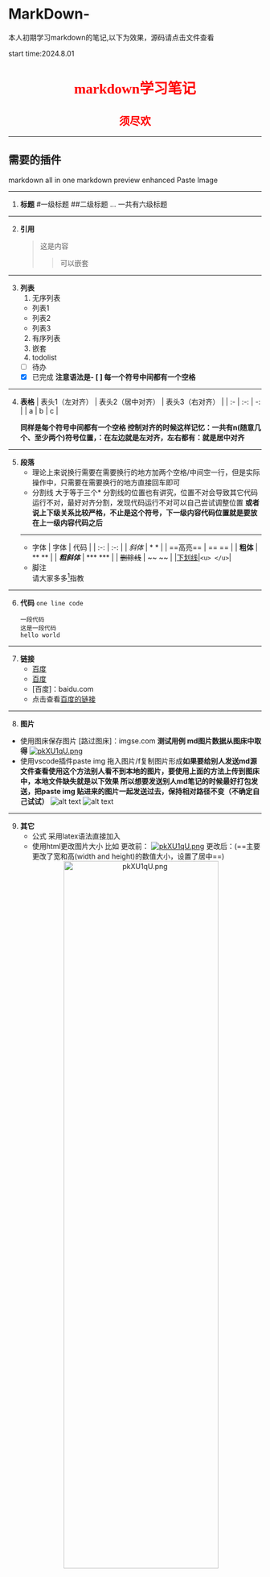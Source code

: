 # MarkDown-
本人初期学习markdown的笔记,以下为效果，源码请点击文件查看

start time:2024.8.01
# <center><font face="仿宋" color=red>markdown学习笔记</font></center>
## <center><font face="楷体" color=red>须尽欢 </font></center>
***
## **需要的插件**
markdown all in one 
markdown preview enhanced
Paste Image
***
1. **标题** 
   #一级标题
   ##二级标题
   ...
   一共有六级标题
***
2. **引用**
   >这是内容
   >>可以嵌套
***
3. **列表**
   1. 无序列表
   + 列表1
   - 列表2
   * 列表3
   2. 有序列表
   3. 嵌套
   4. todolist
     - [ ] 待办
     - [x] 已完成
     **注意语法是- [ ] 每一个符号中间都有一个空格**
***
4. **表格**
   | 表头1（左对齐） | 表头2（居中对齐） | 表头3（右对齐） |
   | :- | :-: | -: |
   | a | b | c |

    **同样是每个符号中间都有一个空格 控制对齐的时候这样记忆：一共有n(随意几个、至少两个)符号位置，：在左边就是左对齐，左右都有：就是居中对齐**
***
5. **段落**
    + 理论上来说换行需要在需要换行的地方加两个空格/中间空一行，但是实际操作中，只需要在需要换行的地方直接回车即可
    + 分割线 大于等于三个* 分割线的位置也有讲究，位置不对会导致其它代码运行不对，最好对齐分割，发现代码运行不对可以自己尝试调整位置
    **或者说上下级关系比较严格，不止是这个符号，下一级内容代码位置就是要放在上一级内容代码之后**
    ***
    + 字体
      | 字体 | 代码 |
      | :-: | :-: |
      | *斜体* | * * |
      | ==高亮== | == == |
      | **粗体** | ** ** |
      | ***粗斜体*** | *** *** |
      | ~~删除线~~ | ~~ ~~ |
      |<u>下划线</u>|`<u> </u>`|
    + 脚注  
       请大家多多[^1]指教
***
6. **代码**
   `one line code`
   ```
   一段代码
   这是一段代码
   hello world
   ```
***
7. **链接**
   + [百度](https://www.baidu.com)
   + [百度](https://www.baidu.com "百度一下")
   + [百度]：baidu.com
   + 点击查看[百度的链接](https://www.baidu.com)
***
8. **图片**
  - 使用图床保存图片
   [路过图床]：imgse.com
   **测试用例 md图片数据从图床中取得**
   [![pkXU1qU.png](https://s21.ax1x.com/2024/08/01/pkXU1qU.png)](https://imgse.com/i/pkXU1qU)
   - 使用vscode插件paste img 拖入图片/f复制图片形成**如果要给别人发送md源文件查看使用这个方法别人看不到本地的图片，要使用上面的方法上传到图床中，本地文件缺失就是以下效果 所以想要发送别人md笔记的时候最好打包发送，把paste img 贴进来的图片一起发送过去，保持相对路径不变（不确定自己试试）**
    ![alt text](<屏幕截图 2024-07-08 154456.png>)
    ![alt text](image.png)
***
9. **其它**
    - 公式
      采用latex语法直接加入
    - 使用html更改图片大小
    比如
    更改前：
    <a href="https://imgse.com/i/pkXU1qU"><img src="https://s21.ax1x.com/2024/08/01/pkXU1qU.png" alt="pkXU1qU.png" border="0" /></a>
    更改后：(==主要更改了宽和高(width and height)的数值大小，设置了居中==)
    <center><a href="https://imgse.com/i/pkXU1qU"><img src="https://s21.ax1x.com/2024/08/01/pkXU1qU.png" alt="pkXU1qU.png" border="0" width=80% height=60% /></a></center>
***
- 另存为PDF文档
 open in browser 在浏览器里存为PDF 浏览器里没保存的 按ctrl+P 打印功能自带保存

[^1]:下面写了上面才会正常显示脚注
## <font color=red>**<font color=red>注意</font>**：似乎以上方式保存会丢失高亮信息</font>
